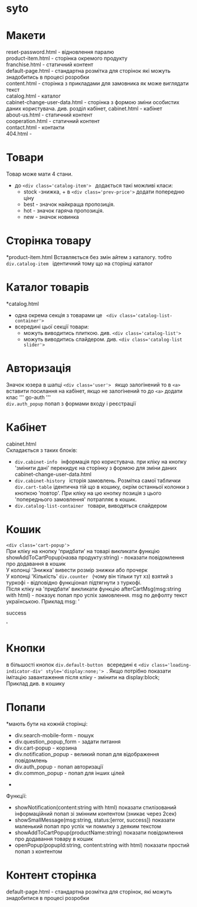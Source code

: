 # syto
# Макети
reset-password.html - відновлення паралю  
product-item.html - сторінка  окремого продукту   
franchise.html - статичний контент  
default-page.html - стандартна розмітка для сторінок які можуть знадобитись в процесі розробки  
content.html - сторінка з прикладами для замовника як може виглядати текст  
catalog.html - каталог  
cabinet-change-user-data.html - сторінка з формою зміни особистих даних користувача. див. розділ кабінет, 
cabinet.html - кабінет  
about-us.html - статичний контент  
cooperation.html - статичний контент  
contact.html - контакти  
404.html - 
# Товари
Товар може мати 4 стани.
* до  ```<div class='catalog-item'> ``` додається такі можливі класи:  
  - stock -знижка, + в ```<div class='prev-price'>``` додати попередню ціну
  -  best - значок найкраща пропозиція. 
  -  hot - значок гаряча пропозиція. 
  -  new - значок новинка
# Сторінка товару
*product-item.html 
Вставляється без змін айтем з каталогу. тобто ```div.catalog-item ``` ідентичний тому що на сторінці каталог

# Каталог товарів
  *catalog.html  
  - одна окрема секція з товарами це ``` <div class='catalog-list-container'>```
  - всередині цьої секції товари:
    - можуть виводитись плиткою. див. ```<div class='catalog-list'> ```
    - можуть виводитись слайдером. див. ```<div class='catalog-list slider'> ```
# Авторизація
Значок юзера в шапці ```<div class='user'> ``` якщо залогінений то в ```<a>``` вставити посилання на кабінет, якщо не залогінений то до ```<a>``` додати клас ''' go-auth '''  
``` div.auth_popup ``` попап з формами входу і реєстрації
# Кабінет
cabinet.html  
Складається з таких блоків:
- ```div.cabinet-info ``` інформація про користувача. при кліку на кнопку 'змінити дані' перекидує на сторінку з формою для зміни даних cabinet-change-user-data.html 
- ```div.cabinet-history ``` історія замовлень. Розмітка самої таблички ``` div.cart-table``` ідентична тій що в кошику, окрім останньої колонки з кнопкою 'повтор'. При кліку на цю кнопку позиція з цього 'попереднього замовлення' потрапляє в кошик.
- ```div.catalog-list-container ``` товари, виводяться слайдером
# Кошик
```<div class='cart-popup'> ```  
При кліку на кнопку 'придбати' на товарі викликати функцію showAddToCartPopup(назва продукту:string) - показати повідомлення про додавання в кошик  
У колонці 'Знижка' вивести розмір знижки або прочерк  
У колонці 'Кількість' ```div.counter ``` (чому він тільки тут хз) взятий з туркофі - відповідно функціонал підтягнути з туркофі.  
Після кліку на 'придбати' викликати функцію afterCartMsg(msg:string with html) - показує попап про успіх замовлення. msg по дефолту текст українською. Приклад msg: '<p>success</p>'
# Кнопки
 в більшості кнопок ```div.default-button ``` всередині є ```<div class='loading-indicator-div' style='display:none;'> ```. Якщо потрібно показати імітацію завантаження після кліку - змінити на display:block;  
 Приклад див. в кошику
# Попапи
*мають бути на кожній сторінці:
- div.search-mobile-form - пошук
- div.question_popup_form -  задати питання
- div.cart-popup - корзина
- div.notification_popup - великий попап для відображення повідомлень
- div.auth_popup - попап авторизації
- div.common_popup - попап для інших цілей
*
Функції:
- showNotification(content:string with html) показати стилізований інформаційний попап зі змінним контентом (зникає через 2сек)
- showSmallMessage(msg:string, status:[error, success]) показати маленький попап про успіх чи помилку з деяким текстом
- showAddToCartPopup(productName:string) показати повідомлення про додавання товару в кошик
- openPopup(popupId:string, content:string with html) показати простий попап з контентом 
# Контент сторінка
default-page.html - стандартна розмітка для сторінок, які можуть знадобитися в процесі розробки


